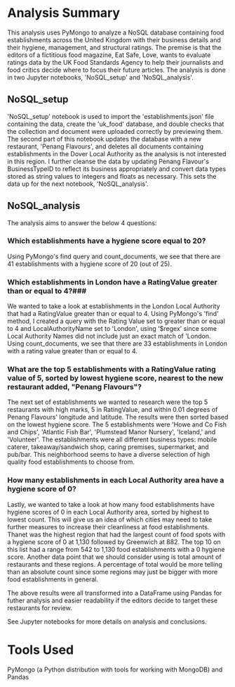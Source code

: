 # Analysis Summary #
This analysis uses PyMongo to analyze a NoSQL database containing food establishments across the United Kingdom with their business details and their hygiene, management, and structural ratings. The premise is that the editors of a fictitious food magazine, Eat Safe, Love, wants to evaluate ratings data by the UK Food Standards Agency to help their journalists and food critics decide where to focus their future articles. The analysis is done in two Jupyter notebooks, 'NoSQL_setup' and 'NoSQL_analysis'.

## NoSQL_setup ##
'NoSQL_setup' notebook is used to import the 'establishments.json' file containing the data, create the 'uk_food' database, and double checks that the collection and document were uploaded correctly by previewing them. The second part of this notebook updates the database with a new restaurant, 'Penang Flavours', and deletes all documents containing establishments in the Dover Local Authority as the analysis is not interested in this region. I further cleanse the data by updating Penang Flavour's BusinessTypeID to reflect its business appropriately and convert data types stored as string values to integers and floats as necessary. This sets the data up for the next notebook, 'NoSQL_analysis'.

## NoSQL_analysis ##
The analysis aims to answer the below 4 questions:

### Which establishments have a hygiene score equal to 20? ###
Using PyMongo's find query and count_documents, we see that there are 41 establishments with a hygiene score of 20 (out of 25).

###  Which establishments in London have a RatingValue greater than or equal to 4?###
We wanted to take a look at establishments in the London Local Authority that had a RatingValue greater than or equal to 4. Using PyMongo's 'find' method, I created a query with the Rating Value set to greater than or equal to 4 and LocalAuthorityName set to 'London', using '$regex' since some Local Authority Names did not include just an exact match of 'London. Using count_documents, we see that there are 33 establishments in London with a rating value greater than or equal to 4. 

### What are the top 5 establishments with a RatingValue rating value of 5, sorted by lowest hygiene score, nearest to the new restaurant added, "Penang Flavours"? ###
The next set of establishments we wanted to research were the top 5 restaurants with high marks, 5 in RatingValue, and within 0.01 degrees of Penang Flavours' longitude and latitude. The results were then sorted based on the lowest hygiene score. The 5 establishments were 'Howe and Co Fish and Chips', 'Atlantic Fish Bar', 'Plumstead Manor Nursery', 'Iceland,' and 'Volunteer'. The establishments were all different business types: mobile caterer, takeaway/sandwich shop, caring premises, supermarket, and pub/bar. This neighborhood seems to have a diverse selection of high quality food establishments to choose from. 

### How many establishments in each Local Authority area have a hygiene score of 0? ###
Lastly, we wanted to take a look at how many food establishments have hygiene scores of 0 in each Local Authority area, sorted by highest to lowest count. This will give us an idea of which cities may need to take further measures to increase their cleanliness at food establishments. Thanet was the highest region that had the largest count of food spots with a hygiene score of 0 at 1,130 followed by Greenwich at 882. The top 10 on this list had a range from 542 to 1,130 food establishments with a 0 hygiene score. Another data point that we should consider using is total amount of restaurants and these regions. A percentage of total would be more telling than an absolute count since some regions may just be bigger with more food establishments in general. 

The above results were all transformed into a DataFrame using Pandas for futher analysis and easier readability if the editors decide to target these restaurants for review.

See Jupyter notebooks for more details on analysis and conclusions.

# Tools Used #
PyMongo (a Python distribution with tools for working with MongoDB) and Pandas
